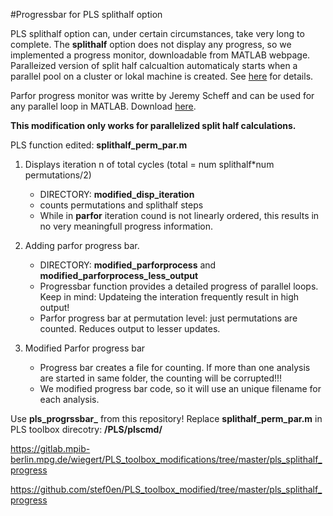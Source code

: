 #Progressbar for PLS splithalf option

PLS splithalf option can, under certain circumstances, take very long to complete. The **splithalf** option does not display any progress, so we implemented a  progress monitor, downloadable from MATLAB webpage.
Paralleized version of split half calcualtion automaticaly starts when a parallel pool on a cluster or lokal machine is created. See [here](http://de.mathworks.com/help/distcomp/parpool.html) for details.

Parfor progress monitor was writte by Jeremy Scheff and can be used for any parallel loop in MATLAB. Download [here](http://www.mathworks.com/matlabcentral/fileexchange/32101-progress-monitor--progress-bar--that-works-with-parfor).

**This modification only works for parallelized split half calculations.**

PLS function edited: **splithalf\_perm\_par.m**

1. Displays iteration n of total cycles (total = num splithalf*num permutations/2)
	* DIRECTORY: __modified\_disp\_iteration__
	* counts permutations and splithalf steps
	* While in __parfor__ iteration cound is not linearly ordered, this results in no very meaningfull progress information.
	
2. Adding parfor progress bar. 
	* DIRECTORY: __modified\_parforprocess__ and __modified\_parforprocess\_less\_output__
	* Progressbar function provides a detailed progress of parallel loops. Keep in mind: Updateing the interation frequently result in high output!
	* Parfor progress bar at permutation level: just permutations are counted. Reduces output to lesser updates.
	
3. Modified Parfor progress bar 
	* Progress bar creates a file for counting. If more than one analysis are started in same folder, the counting will be corrupted!!!
	* We modified progress bar code, so it will use an unique filename for each analysis.
	
Use **pls\_progrssbar\_** from this repository!
Replace **splithalf\_perm\_par.m** in PLS toolbox direcotry: __/PLS/plscmd/__


https://gitlab.mpib-berlin.mpg.de/wiegert/PLS_toolbox_modifications/tree/master/pls_splithalf_progress

https://github.com/stef0en/PLS_toolbox_modified/tree/master/pls_splithalf_progress

